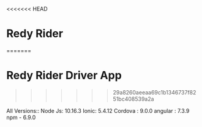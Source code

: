 <<<<<<< HEAD
# Redy Rider
=======
# Redy Rider Driver App
>>>>>>> 29a8260aeeaa69c1b1346737f8251bc408539a2a

All Versions::
Node Js: 10.16.3
Ionic: 5.4.12
Cordova : 9.0.0
angular : 7.3.9
npm - 6.9.0
